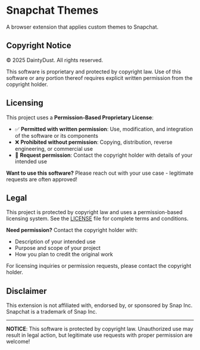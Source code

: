 # Snapchat Themes

A browser extension that applies custom themes to Snapchat.

## Copyright Notice

© 2025 DaintyDust. All rights reserved.

This software is proprietary and protected by copyright law. Use of this software or any portion thereof requires explicit written permission from the copyright holder.

## Licensing

This project uses a **Permission-Based Proprietary License**:

- ✅ **Permitted with written permission**: Use, modification, and integration of the software or its components
- ❌ **Prohibited without permission**: Copying, distribution, reverse engineering, or commercial use
- 📧 **Request permission**: Contact the copyright holder with details of your intended use

**Want to use this software?** Please reach out with your use case - legitimate requests are often approved!

## Legal

This project is protected by copyright law and uses a permission-based licensing system. See the [LICENSE](LICENSE) file for complete terms and conditions.

**Need permission?** Contact the copyright holder with:
- Description of your intended use
- Purpose and scope of your project  
- How you plan to credit the original work

For licensing inquiries or permission requests, please contact the copyright holder.

## Disclaimer

This extension is not affiliated with, endorsed by, or sponsored by Snap Inc. Snapchat is a trademark of Snap Inc.

---

**NOTICE**: This software is protected by copyright law. Unauthorized use may result in legal action, but legitimate use requests with proper permission are welcome!
